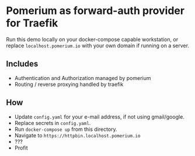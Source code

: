 # Pomerium as forward-auth provider for Traefik

Run this demo locally on your docker-compose capable workstation, or replace `localhost.pomerium.io` with your own domain if running on a server.

## Includes

- Authentication and Authorization managed by pomerium
- Routing / reverse proxying handled by traefik

## How

- Update `config.yaml` for your e-mail address, if not using gmail/google.
- Replace secrets in `config.yaml`.
- Run `docker-compose up` from this directory.
- Navigate to `https://httpbin.localhost.pomerium.io`
- ???
- Profit
